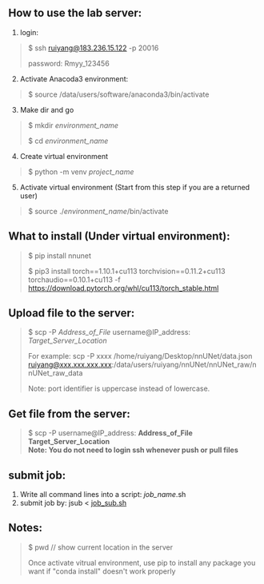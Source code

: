 ## How to use the lab server:
1. login:
> $ ssh ruiyang@183.236.15.122 -p 20016
>
> password: Rmyy_123456
>
2. Activate Anacoda3 environment:
> $ source /data/users/software/anaconda3/bin/activate
>
3. Make dir and go
> $ mkdir *environment_name*
> 
> $ cd *environment_name*
>
4. Create virtual environment 
> $ python -m venv *project_name*
> 
5. Activate virtual environment (Start from this step if you are a returned user)
> $ source ./*environment_name*/bin/activate

## What to install (Under virtual environment):
> $ pip install nnunet
> 
> $ pip3 install torch==1.10.1+cu113 torchvision==0.11.2+cu113 torchaudio==0.10.1+cu113 -f https://download.pytorch.org/whl/cu113/torch_stable.html

## Upload file to the server:
> $ scp -P *Address_of_File* username@IP_address: *Target_Server_Location*
> 
> For example: scp -P xxxx /home/ruiyang/Desktop/nnUNet/data.json ruiyang@xxx.xxx.xxx.xxx:/data/users/ruiyang/nnUNet/nnUNet_raw/nnUNet_raw_data
> 
> Note: port identifier is uppercase instead of lowercase.

## Get file from the server:
> $ scp -P username@IP_address: **Address_of_File** **Target_Server_Location** <br/>
> **Note: You do not need to login ssh whenever push or pull files**

## submit job:
1. Write all command lines into a script: *job_name*.sh
2. submit job by: jsub < [job_sub.sh](https://github.com/ruiyangqin2016/rmyy_medical_segmentation/blob/main/job_sub.sh)

## Notes:
> $ pwd // show current location in the server
> 
> Once activate vitrual environment, use pip to install any package you want if "conda install" doesn't work properly
